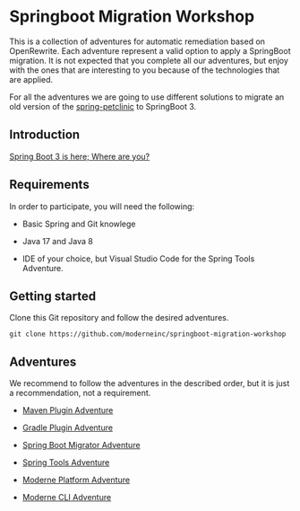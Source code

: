 # Springboot Migration Workshop

This is a collection of adventures for automatic remediation based on OpenRewrite.
Each adventure represent a valid option to apply a SpringBoot migration.
It is not expected that you complete all our adventures, but enjoy with the ones 
that are interesting to you because of the technologies that are applied. 

For all the adventures we are going to use different solutions to migrate 
an old version of the [spring-petclinic](https://github.com/spring-projects/spring-petclinic/)
to SpringBoot 3.

## Introduction

[Spring Boot 3 is here; Where are you?](https://docs.google.com/presentation/d/1onKVe3tsCm9wPWMQ0i4fLDfM8vpQHyXH/edit?usp=sharing&ouid=106870370074198362402&rtpof=true&sd=true)

## Requirements

In order to participate, you will need the following:

* Basic Spring and Git knowlege

* Java 17 and Java 8

* IDE of your choice, but Visual Studio Code for the Spring Tools Adventure. 

## Getting started

Clone this Git repository and follow the desired adventures. 
```
git clone https://github.com/moderneinc/springboot-migration-workshop
```

## Adventures

We recommend to follow the adventures in the described order, but it is just a recommendation, not a requirement.

* [Maven Plugin Adventure](https://github.com/moderneinc/springboot-migration-workshop/tree/main/maven-plugin-adventure)

* [Gradle Plugin Adventure](https://github.com/moderneinc/springboot-migration-workshop/tree/main/gradle-plugin-adventure)

* [Spring Boot Migrator Adventure](https://github.com/moderneinc/springboot-migration-workshop/tree/main/spring-boot-migrator-adventure)
 
* [Spring Tools Adventure](https://github.com/moderneinc/springboot-migration-workshop/tree/main/spring-tools-adventure)

* [Moderne Platform Adventure](https://github.com/moderneinc/springboot-migration-workshop/tree/main/moderne-platform-adventure)

* [Moderne CLI Adventure](https://github.com/moderneinc/springboot-migration-workshop/tree/main/moderne-cli-adventure)
